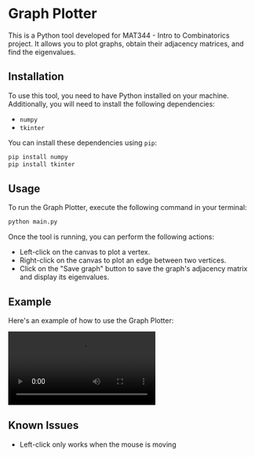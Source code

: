 # Graph Plotter

This is a Python tool developed for MAT344 - Intro to Combinatorics project. It allows you to plot graphs, obtain their adjacency matrices, and find the eigenvalues.

## Installation

To use this tool, you need to have Python installed on your machine. Additionally, you will need to install the following dependencies:

- `numpy`
- `tkinter`

You can install these dependencies using `pip`:

```bash
pip install numpy
pip install tkinter
```

## Usage

To run the Graph Plotter, execute the following command in your terminal:

```bash
python main.py
```

Once the tool is running, you can perform the following actions:

- Left-click on the canvas to plot a vertex.
- Right-click on the canvas to plot an edge between two vertices.
- Click on the "Save graph" button to save the graph's adjacency matrix and display its eigenvalues.

## Example

Here's an example of how to use the Graph Plotter:

![Demo Video](img/demo.mov)


## Known Issues
- Left-click only works when the mouse is moving
